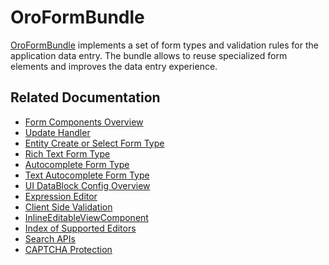 <a id="bundle-docs-platform-form-bundle"></a>

# OroFormBundle

<a href="https://github.com/oroinc/platform/tree/master/src/Oro/Bundle/FormBundle" target="_blank">OroFormBundle</a> implements a set of form types and validation rules for the application data entry. The bundle allows to reuse specialized form elements and improves the data entry experience.

## Related Documentation

* [Form Components Overview](form-components.md)
* [Update Handler](update-handler.md)
* [Entity Create or Select Form Type](create-or-select-form-type.md)
* [Rich Text Form Type](rich-text-form-type.md)
* [Autocomplete Form Type](autocomplete-form-type.md)
* [Text Autocomplete Form Type](text-autocomplete-form-type.md)
* [UI DataBlock Config Overview](ui-datablock-config.md)
* [Expression Editor](expression-editor.md)
* [Client Side Validation](js-validation.md)
* [InlineEditableViewComponent](inline-editable-view-component.md)
* [Index of Supported Editors](editor/index.md)
* [Search APIs](search-apis.md)
* [CAPTCHA Protection](captcha-protection.md)

<!-- Frontend -->
